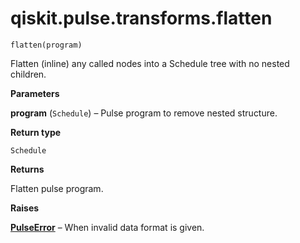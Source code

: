 # qiskit.pulse.transforms.flatten



`flatten(program)`

Flatten (inline) any called nodes into a Schedule tree with no nested children.

**Parameters**

**program** (`Schedule`) – Pulse program to remove nested structure.

**Return type**

`Schedule`

**Returns**

Flatten pulse program.

**Raises**

[**PulseError**](pulse#qiskit.pulse.PulseError "qiskit.pulse.PulseError") – When invalid data format is given.
